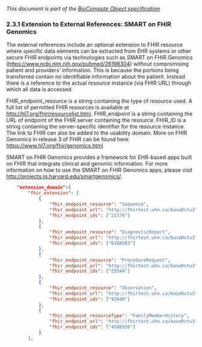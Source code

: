 _This document is part of the [BioCompute Object specification](bco-specification.md)_


### 2.3.1 Extension to External References: SMART on FHIR Genomics

The external references include an optional extension to FHIR resource where specific data elements can be extracted from EHR systems or other secure FHIR endpoints via technologies such as SMART on FHIR Genomics (https://www.ncbi.nlm.nih.gov/pubmed/26198304) without compromising patient and providers’ information. This is because the portions being transferred contain no identifiable information about the patient. Instead there is a reference to the actual resource instance (via FHIR URL) through which all data is accessed.

FHIR_endpoint_resource is a string containing the type of resource used. A full list of permitted FHIR resources is available at http://hl7.org/fhir/resourcelist.html. FHIR_endpoint is a string containing the URL of endpoint of the FHIR server containing the resource. FHIR_ID is a string containing the server-specific identifier for the resource instance. The link to FHIR can also be added to the usability domain.  More on FHIR Genomics in release 3 of FHIR can be found here: https://www.hl7.org/fhir/genomics.html

SMART on FHIR Genomics provides a framework for EHR-based apps built on FHIR that integrate clinical and genomic information. For more information on how to use the SMART on FHIR Genomics apps, please visit http://projects.iq.harvard.edu/smartgenomics/.   

```json
    "extension_domain":{
        "fhir_extension": [
            {
                "fhir_endpoint_resource": "Sequence",
                "fhir_endpoint_url": "http://fhirtest.uhn.ca/baseDstu3",
                "fhir_endpoint_ids": ["21376"]
            },
            {
                "fhir_endpoint_resource": "DiagnosticReport",
                "fhir_endpoint_url": "http://fhirtest.uhn.ca/baseDstu3",
                "fhir_endpoint_ids": ["6288583"]
            },
            {
                "fhir_endpoint_resource": "ProcedureRequest",
                "fhir_endpoint_url": "http://fhirtest.uhn.ca/baseDstu3",
                "fhir_endpoint_ids": ["25544"]
            },
            {
                "fhir_endpoint_resource": "Observation",
                "fhir_endpoint_url": "http://fhirtest.uhn.ca/baseDstu3",
                "fhir_endpoint_ids": ["92440"]
            },
            {
                "fhir_endpoint_resourceType": "FamilyMemberHistory",
                "fhir_endpoint_url": "http://fhirtest.uhn.ca/baseDstu3",
                "fhir_endpoint_ids": ["4588936"]
            }
        ],	
```
